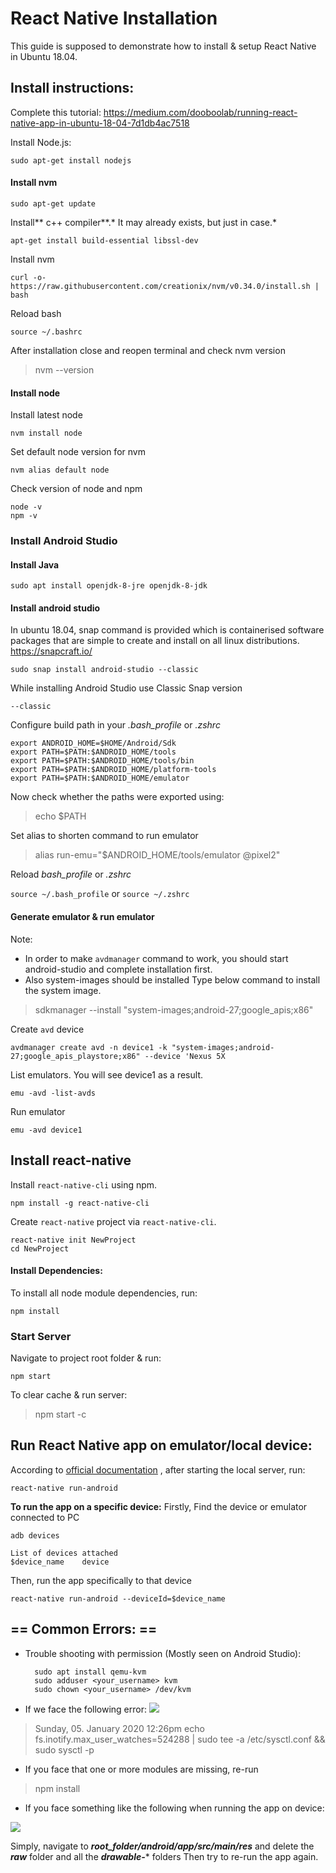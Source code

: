 # React Native Installation
This guide is supposed to demonstrate how to install & setup React Native in Ubuntu 18.04.
## Install instructions:
Complete this tutorial:
https://medium.com/dooboolab/running-react-native-app-in-ubuntu-18-04-7d1db4ac7518

Install Node.js:

	sudo apt-get install nodejs

#### Install **nvm**
	
	sudo apt-get update

Install** c++ compiler**.* It may already exists, but just in case.*
	
	apt-get install build-essential libssl-dev

Install nvm
	
	curl -o- https://raw.githubusercontent.com/creationix/nvm/v0.34.0/install.sh | bash

Reload bash
	
	source ~/.bashrc

After installation close and reopen terminal and check nvm version
>	nvm --version

#### Install **node**

Install latest node

	nvm install node

Set default node version for nvm

	nvm alias default node

Check version of node and npm
	
	node -v
	npm -v
	
### Install Android Studio

#### Install Java

	sudo apt install openjdk-8-jre openjdk-8-jdk

#### Install android studio
In ubuntu 18.04, snap command is provided which is 
containerised software packages that are simple to create and 
install on all linux distributions.
https://snapcraft.io/

	sudo snap install android-studio --classic 

While installing Android Studio use  Classic Snap version

	--classic 
	
Configure build path in your *.bash_profile* or *.zshrc*

	export ANDROID_HOME=$HOME/Android/Sdk
	export PATH=$PATH:$ANDROID_HOME/tools
	export PATH=$PATH:$ANDROID_HOME/tools/bin
	export PATH=$PATH:$ANDROID_HOME/platform-tools
	export PATH=$PATH:$ANDROID_HOME/emulator
	
Now check whether the paths were exported using: 

>	echo $PATH

Set alias to shorten command to run emulator
	
>	alias run-emu="$ANDROID_HOME/tools/emulator @pixel2"

Reload *bash_profile* or *.zshrc*

`source ~/.bash_profile` or `source ~/.zshrc`
	
#### Generate emulator & run emulator
Note:
  - In order to make `avdmanager` command to work, you should
    start android-studio and complete installation first.
  - Also system-images should be installed Type below command to 
    install the system image.
>	sdkmanager --install "system-images;android-27;google_apis;x86"

Create `avd` device
	
	avdmanager create avd -n device1 -k "system-images;android-27;google_apis_playstore;x86" --device 'Nexus 5X
	
List emulators. You will see device1 as a result.

	emu -avd -list-avds
	
Run emulator
	
	emu -avd device1
	
## Install react-native

Install `react-native-cli` using npm.

	npm install -g react-native-cli

Create `react-native` project via `react-native-cli`.

	react-native init NewProject
	cd NewProject

#### Install Dependencies:
To install all node module dependencies, run:

	npm install
	
### Start Server
Navigate to project root folder & run: 

	npm start
To clear cache & run server:

>npm start -c

## Run React Native app on emulator/local device:
According to [official documentation](https://facebook.github.io/react-native/docs/running-on-device) , after starting the local server, run:

	react-native run-android

**To run the app on a specific device:**
Firstly, Find the device or emulator connected to PC

	adb devices
	
	List of devices attached
	$device_name    device

Then, run the app specifically to that device

	react-native run-android --deviceId=$device_name

## ==  Common Errors:  ==
- Trouble shooting with permission (Mostly seen on Android Studio):	

		sudo apt install qemu-kvm
		sudo adduser <your_username> kvm
		sudo chown <your_username> /dev/kvm
	
- If we face the following error:
![](https://i.lensdump.com/i/iUIHqx.png) 

>	Sunday, 05. January 2020 12:26pm 
echo fs.inotify.max_user_watches=524288 | sudo tee -a /etc/sysctl.conf && sudo sysctl -p

- If you face that one or more modules are missing, re-run
>npm install
- If you face something like the following when running the app on device:

![](https://i.lensdump.com/i/inCY9Z.png) 

Simply, navigate to ***root_folder/android/app/src/main/res*** and delete the ***raw*** folder and all the ***drawable-**** folders 
Then try to re-run the app again.